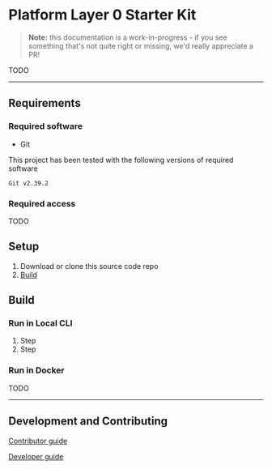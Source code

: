 # Platform Layer 0 Starter Kit

> **Note:** this documentation is a work-in-progress - if you see something that's not quite right or missing, we'd really appreciate a PR!

TODO

---

## Requirements

### Required software

* Git


This project has been tested with the following versions of required software

    Git v2.39.2
 

### Required access

TODO


## Setup

1. Download or clone this source code repo
2. [Build](#build)

## Build

### Run in Local CLI

1. Step
2. Step

### Run in Docker
TODO

---

## Development and Contributing  

[Contributor guide](CONTRIBUTING.md)

[Developer guide](docs/guide-development.md)